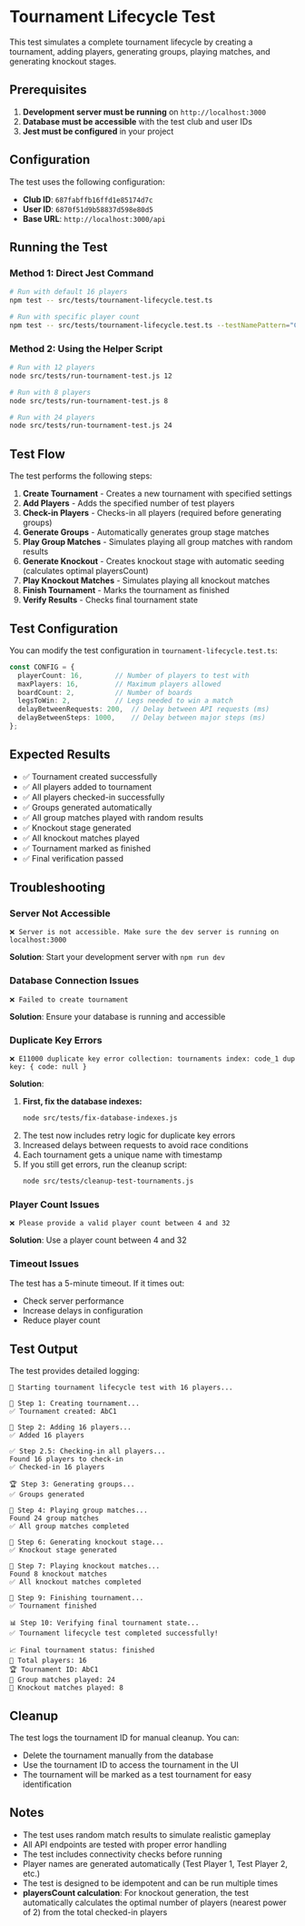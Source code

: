 # Tournament Lifecycle Test

This test simulates a complete tournament lifecycle by creating a tournament, adding players, generating groups, playing matches, and generating knockout stages.

## Prerequisites

1. **Development server must be running** on `http://localhost:3000`
2. **Database must be accessible** with the test club and user IDs
3. **Jest must be configured** in your project

## Configuration

The test uses the following configuration:

- **Club ID**: `687fabffb16ffd1e85174d7c`
- **User ID**: `6870f51d9b58837d598e80d5`
- **Base URL**: `http://localhost:3000/api`

## Running the Test

### Method 1: Direct Jest Command

```bash
# Run with default 16 players
npm test -- src/tests/tournament-lifecycle.test.ts

# Run with specific player count
npm test -- src/tests/tournament-lifecycle.test.ts --testNamePattern="Complete Tournament Lifecycle"
```

### Method 2: Using the Helper Script

```bash
# Run with 12 players
node src/tests/run-tournament-test.js 12

# Run with 8 players
node src/tests/run-tournament-test.js 8

# Run with 24 players
node src/tests/run-tournament-test.js 24
```

## Test Flow

The test performs the following steps:

1. **Create Tournament** - Creates a new tournament with specified settings
2. **Add Players** - Adds the specified number of test players
3. **Check-in Players** - Checks-in all players (required before generating groups)
4. **Generate Groups** - Automatically generates group stage matches
5. **Play Group Matches** - Simulates playing all group matches with random results
6. **Generate Knockout** - Creates knockout stage with automatic seeding (calculates optimal playersCount)
7. **Play Knockout Matches** - Simulates playing all knockout matches
8. **Finish Tournament** - Marks the tournament as finished
9. **Verify Results** - Checks final tournament state

## Test Configuration

You can modify the test configuration in `tournament-lifecycle.test.ts`:

```typescript
const CONFIG = {
  playerCount: 16,        // Number of players to test with
  maxPlayers: 16,         // Maximum players allowed
  boardCount: 2,          // Number of boards
  legsToWin: 2,           // Legs needed to win a match
  delayBetweenRequests: 200,  // Delay between API requests (ms)
  delayBetweenSteps: 1000,    // Delay between major steps (ms)
};
```

## Expected Results

- ✅ Tournament created successfully
- ✅ All players added to tournament
- ✅ All players checked-in successfully
- ✅ Groups generated automatically
- ✅ All group matches played with random results
- ✅ Knockout stage generated
- ✅ All knockout matches played
- ✅ Tournament marked as finished
- ✅ Final verification passed

## Troubleshooting

### Server Not Accessible
```
❌ Server is not accessible. Make sure the dev server is running on localhost:3000
```
**Solution**: Start your development server with `npm run dev`

### Database Connection Issues
```
❌ Failed to create tournament
```
**Solution**: Ensure your database is running and accessible

### Duplicate Key Errors
```
❌ E11000 duplicate key error collection: tournaments index: code_1 dup key: { code: null }
```
**Solution**: 
1. **First, fix the database indexes:**
   ```bash
   node src/tests/fix-database-indexes.js
   ```
2. The test now includes retry logic for duplicate key errors
3. Increased delays between requests to avoid race conditions
4. Each tournament gets a unique name with timestamp
5. If you still get errors, run the cleanup script:
   ```bash
   node src/tests/cleanup-test-tournaments.js
   ```

### Player Count Issues
```
❌ Please provide a valid player count between 4 and 32
```
**Solution**: Use a player count between 4 and 32

### Timeout Issues
The test has a 5-minute timeout. If it times out:
- Check server performance
- Increase delays in configuration
- Reduce player count

## Test Output

The test provides detailed logging:

```
🚀 Starting tournament lifecycle test with 16 players...

📝 Step 1: Creating tournament...
✅ Tournament created: AbC1

👥 Step 2: Adding 16 players...
✅ Added 16 players

✅ Step 2.5: Checking-in all players...
Found 16 players to check-in
✅ Checked-in 16 players

🏆 Step 3: Generating groups...
✅ Groups generated

🎯 Step 4: Playing group matches...
Found 24 group matches
✅ All group matches completed

🥊 Step 6: Generating knockout stage...
✅ Knockout stage generated

🎯 Step 7: Playing knockout matches...
Found 8 knockout matches
✅ All knockout matches completed

🏁 Step 9: Finishing tournament...
✅ Tournament finished

📊 Step 10: Verifying final tournament state...
✅ Tournament lifecycle test completed successfully!

📈 Final tournament status: finished
👥 Total players: 16
🏆 Tournament ID: AbC1
🎯 Group matches played: 24
🥊 Knockout matches played: 8
```

## Cleanup

The test logs the tournament ID for manual cleanup. You can:
- Delete the tournament manually from the database
- Use the tournament ID to access the tournament in the UI
- The tournament will be marked as a test tournament for easy identification

## Notes

- The test uses random match results to simulate realistic gameplay
- All API endpoints are tested with proper error handling
- The test includes connectivity checks before running
- Player names are generated automatically (Test Player 1, Test Player 2, etc.)
- The test is designed to be idempotent and can be run multiple times
- **playersCount calculation**: For knockout generation, the test automatically calculates the optimal number of players (nearest power of 2) from the total checked-in players 
